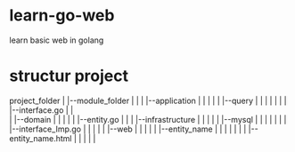 # learn-go-web
learn basic web in golang



# structur project

project_folder
 |
 |--module_folder
 |  |
 |  |--application
 |  |   |
 |  |   |--query
 |  |   |   |
 |  |   |   |--interface.go
 |  |   
 |  |--domain
 |  |   |
 |  |   |--entity.go
 |  |
 |  |--infrastructure
 |  |   |
 |  |   |--mysql
 |  |   |   |
 |  |   |   |--interface_Imp.go
 |  |   |   |
 |  |--web
 |  |   |
 |  |   |--entity_name
 |  |   |   |
 |  |   |   |--entity_name.html
 |  |   |   |
|